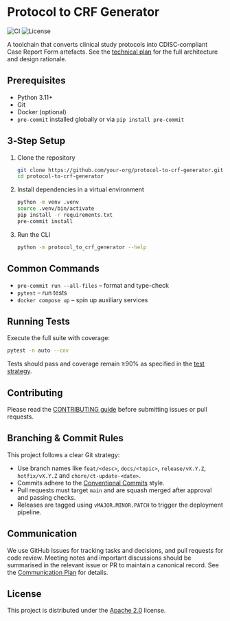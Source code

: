 # Protocol to CRF Generator

![CI](https://img.shields.io/badge/ci-github%20actions-blue?logo=github)
![License](https://img.shields.io/badge/license-Apache%202.0-blue)

A toolchain that converts clinical study protocols into CDISC‑compliant Case Report Form artefacts. See the [technical plan](docs/spec/technical-plan.md) for the full architecture and design rationale.

## Prerequisites

- Python 3.11+
- Git
- Docker (optional)
- `pre-commit` installed globally or via `pip install pre-commit`

## 3‑Step Setup

1. Clone the repository
   ```bash
   git clone https://github.com/your-org/protocol-to-crf-generator.git
   cd protocol-to-crf-generator
   ```
2. Install dependencies in a virtual environment
   ```bash
   python -m venv .venv
   source .venv/bin/activate
   pip install -r requirements.txt
   pre-commit install
   ```
3. Run the CLI
   ```bash
   python -m protocol_to_crf_generator --help
   ```

## Common Commands

- `pre-commit run --all-files` – format and type-check
- `pytest` – run tests
- `docker compose up` – spin up auxiliary services

## Running Tests

Execute the full suite with coverage:
```bash
pytest -n auto --cov
```
Tests should pass and coverage remain ≥90% as specified in the [test strategy](docs/spec/5_Quality%20&%20Ops/1_Test%20Strategy%20&%20Definition%20of%20Done/test-strategy.md).

## Contributing

Please read the [CONTRIBUTING guide](CONTRIBUTING.md) before submitting issues or pull requests.

## Branching & Commit Rules

This project follows a clear Git strategy:

- Use branch names like `feat/<desc>`, `docs/<topic>`, `release/vX.Y.Z`, `hotfix/vX.Y.Z` and `chore/ct-update-<date>`.
- Commits adhere to the [Conventional Commits](https://www.conventionalcommits.org) style.
- Pull requests must target `main` and are squash merged after approval and passing checks.
- Releases are tagged using `vMAJOR.MINOR.PATCH` to trigger the deployment pipeline.

## Communication

We use GitHub Issues for tracking tasks and decisions, and pull requests for
code review. Meeting notes and important discussions should be summarised in
the relevant issue or PR to maintain a canonical record. See the [Communication
Plan](docs/spec/6_Dev%20Env%20&%20Collaboration/4_Communication%20&%20Meeting%20Cadence%20Plan/communication-plan.md)
for details.

## License

This project is distributed under the [Apache 2.0](LICENSE) license.
